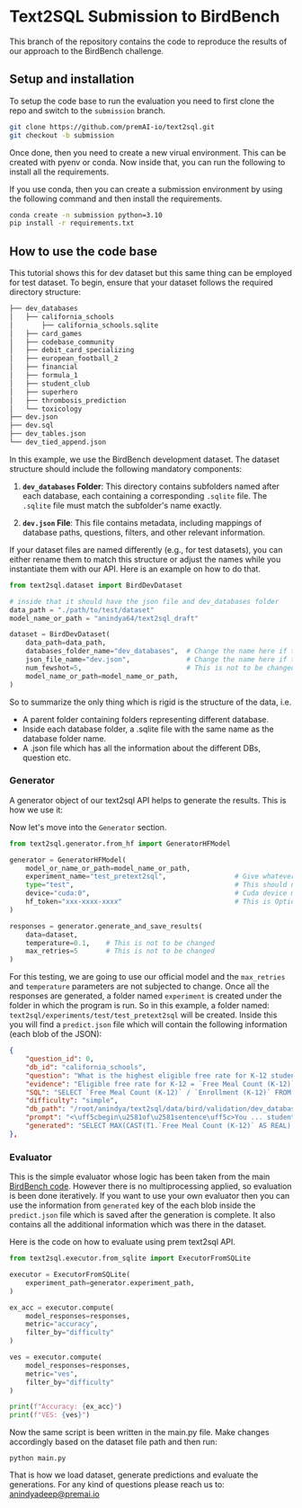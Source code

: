 # Text2SQL Submission to BirdBench 

This branch of the repository contains the code to reproduce the results of our approach to the BirdBench challenge. 

## Setup and installation

To setup the code base to run the evaluation you need to first clone the repo and switch to the `submission` branch. 

```bash
git clone https://github.com/premAI-io/text2sql.git
git checkout -b submission
```

Once done, then you need to create a new virual environment. This can be created with pyenv or conda. Now inside that, you can run the following to install all the requirements. 

If you use conda, then you can create a submission environment by using the following command and then install the requirements.

```bash
conda create -n submission python=3.10
pip install -r requirements.txt
```

## How to use the code base

This tutorial shows this for dev dataset but this same thing can be employed
for test dataset.
To begin, ensure that your dataset follows the required directory structure:

```python
├── dev_databases
│   ├── california_schools
│       ├── california_schools.sqlite
│   ├── card_games
│   ├── codebase_community
│   ├── debit_card_specializing
│   ├── european_football_2
│   ├── financial
│   ├── formula_1
│   ├── student_club
│   ├── superhero
│   ├── thrombosis_prediction
│   └── toxicology
├── dev.json
├── dev.sql
├── dev_tables.json
└── dev_tied_append.json
```

In this example, we use the BirdBench development dataset. The dataset structure should include the following mandatory components:

1. **`dev_databases` Folder**: This directory contains subfolders named after each database, each containing a corresponding `.sqlite` file. The `.sqlite` file must match the subfolder's name exactly.

2. **`dev.json` File**: This file contains metadata, including mappings of database paths, questions, filters, and other relevant information.

If your dataset files are named differently (e.g., for test datasets), you can either rename them to match this structure or adjust the names while you instantiate them with our API. Here is an example on how to do that. 

```python
from text2sql.dataset import BirdDevDataset

# inside that it should have the json file and dev_databases folder
data_path = "./path/to/test/dataset"
model_name_or_path = "anindya64/text2sql_draft"

dataset = BirdDevDataset(
    data_path=data_path,
    databases_folder_name="dev_databases",  # Change the name here if there is other name
    json_file_name="dev.json",              # Change the name here if the name is different
    num_fewshot=5,                          # This is not to be changed
    model_name_or_path=model_name_or_path,
)
```
So to summarize the only thing which is rigid is the structure of the data, i.e.

- A parent folder containing folders representing different database.
- Inside each database folder, a .sqlite file with the same name as the database folder name.
- A .json file which has all the information about the different DBs, question etc.

### Generator

A generator object of our text2sql API helps to generate the results. This is how we use it:

Now let's move into the `Generator` section.

```python
from text2sql.generator.from_hf import GeneratorHFModel

generator = GeneratorHFModel(
    model_or_name_or_path=model_name_or_path,
    experiment_name="test_pretext2sql",                 # Give whatever name you want
    type="test",                                        # This should not change
    device="cuda:0",                                    # Cuda device mapping
    hf_token="xxx-xxxx-xxxx"                            # This is Optional
)

responses = generator.generate_and_save_results(
    data=dataset,
    temperature=0.1,    # This is not to be changed
    max_retries=5       # This is not to be changed
)

```
For this testing, we are going to use our official model and the `max_retries` and `temperature` parameters are not subjected to change. Once all the responses are generated, a folder named `experiment` is created under the folder in which the program is run. So in this example, a folder named: `text2sql/experiments/test/test_pretext2sql` will be created. Inside this you will find a `predict.json` file which will contain the following information (each blob of the JSON):

```json
{
    "question_id": 0,
    "db_id": "california_schools",
    "question": "What is the highest eligible free rate for K-12 students in the schools in Alameda County?",
    "evidence": "Eligible free rate for K-12 = `Free Meal Count (K-12)` / `Enrollment (K-12)`",
    "SQL": "SELECT `Free Meal Count (K-12)` / `Enrollment (K-12)` FROM frpm WHERE `County Name` = 'Alameda' ORDER BY (CAST(`Free Meal Count (K-12)` AS REAL) / `Enrollment (K-12)`) DESC LIMIT 1",
    "difficulty": "simple",
    "db_path": "/root/anindya/text2sql/data/bird/validation/dev_databases/california_schools/california_schools.sqlite",
    "prompt": "<\uff5cbegin\u2581of\u2581sentence\uff5c>You ... students in the schools in Alameda County?\n\n# SQL:\n",
    "generated": "SELECT MAX(CAST(T1.`Free Meal Count (K-12)` AS REAL) / T1.`Enrollment (K-12)`) FROM frpm AS T1 INNER JOIN schools AS T2 ON T1.CDSCode = T2.CDSCode WHERE T2.County = 'Alameda'",
},
```

### Evaluator

This is the simple evaluator whose logic has been taken from the main [BirdBench code](https://github.com/AlibabaResearch/DAMO-ConvAI/tree/main/bird). However there is no multiprocessing applied, so evaluation is been done iteratively. If you want to use your own evaluator then you can use the information from `generated` key of the each blob inside the `predict.json` file which is saved after the generation is complete. It also contains all the additional information which was there in the dataset.

Here is the code on how to evaluate using prem text2sql API. 


```python
from text2sql.executor.from_sqlite import ExecutorFromSQLite

executor = ExecutorFromSQLite(
    experiment_path=generator.experiment_path,
)

ex_acc = executor.compute(
    model_responses=responses,
    metric="accuracy",
    filter_by="difficulty"
)

ves = executor.compute(
    model_responses=responses,
    metric="ves",
    filter_by="difficulty"
)

print(f"Accuracy: {ex_acc}")
print(f"VES: {ves}")
```

Now the same script is been written in the main.py file. Make changes accordingly based on the dataset file path and then run:

```
python main.py
```

That is how we load dataset, generate predictions and evaluate the generations. For any kind of questions please reach us to: anindyadeep@premai.io
